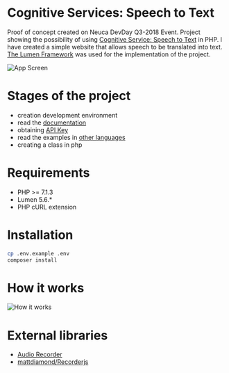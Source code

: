 # Cognitive Services: Speech to Text

Proof of concept created on Neuca DevDay Q3-2018 Event. 
Project showing the possibility of using [Cognitive Service: Speech to Text](https://docs.microsoft.com/en-us/azure/cognitive-services/speech-service/) in PHP.
I have created a simple website that allows speech to be translated into text.
[The Lumen Framework](https://lumen.laravel.com/docs/5.6) was used for the implementation of the project.

![App Screen](https://kasztelan.me/wp-content/uploads/2018/06/example.png)

# Stages of the project

* creation development environment
* read the [documentation](https://docs.microsoft.com/pl-pl/azure/cognitive-services/speech/getstarted/getstartedrest?tabs=Powershell)
* obtaining [API Key](https://docs.microsoft.com/en-us/azure/cognitive-services/speech-service/get-started)
* read the examples in [other languages](https://docs.microsoft.com/en-us/azure/cognitive-services/speech-service/quickstart-csharp-windows)
* creating a class in php

# Requirements

* PHP >= 7.1.3
* Lumen 5.6.*
* PHP cURL extension

# Installation

```bash
cp .env.example .env
composer install
```

# How it works

![How it works](https://kasztelan.me/wp-content/uploads/2018/06/Process.png)

# External libraries

* [Audio Recorder](https://webaudiodemos.appspot.com/AudioRecorder/index.html)
* [mattdiamond/Recorderjs](https://github.com/mattdiamond/Recorderjs)
